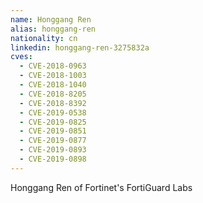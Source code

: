 ```yaml
---
name: Honggang Ren
alias: honggang-ren
nationality: cn
linkedin: honggang-ren-3275832a
cves:
  - CVE-2018-0963
  - CVE-2018-1003
  - CVE-2018-1040
  - CVE-2018-8205
  - CVE-2018-8392
  - CVE-2019-0538
  - CVE-2019-0825
  - CVE-2019-0851
  - CVE-2019-0877
  - CVE-2019-0893
  - CVE-2019-0898
---
```

Honggang Ren of Fortinet's FortiGuard Labs
